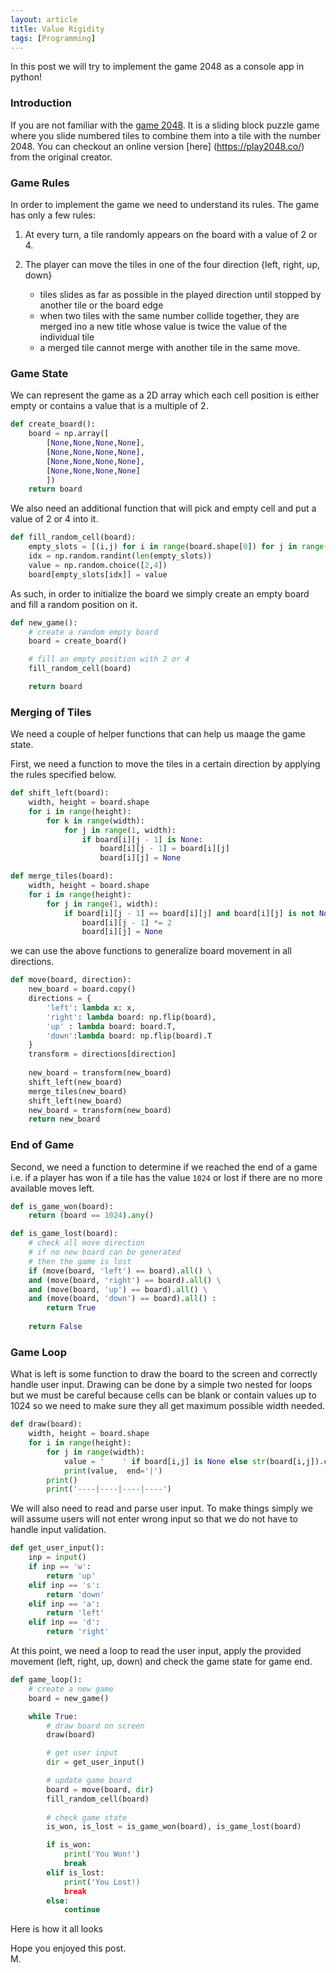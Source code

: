 ```yaml
---
layout: article
title: Value Rigidity
tags: [Programming]
---
```

In this post we will try to implement the game 2048 as a console app in python!
<!--more-->

### Introduction

If you are not familiar with the [game 2048](https://en.wikipedia.org/wiki/2048_(video_game)). It is a sliding block puzzle game where you slide numbered tiles to combine them into a tile with the number 2048. You can checkout an online version [here] (https://play2048.co/) from the original creator.
 
### Game Rules

In order to implement the game we need to understand its rules. The game has only a few rules:

1. At every turn, a tile randomly appears on the board with a value of 2 or 4.
2. The player can move the tiles in one of the four direction {left, right, up, down}

    - tiles slides as far as possible in the played direction until stopped by another tile or the board edge 
    - when two tiles with the same number collide together, they are merged ino a new title whose value is twice the value of the individual tile 
    - a merged tile cannot merge with another tile in the same move.

### Game State

We can represent the game as a 2D array which each cell position is either empty or contains a value that is a multiple of 2.

```python
def create_board():
    board = np.array([
        [None,None,None,None],
        [None,None,None,None],
        [None,None,None,None],
        [None,None,None,None]
        ])
    return board
```

We also need an additional function that will pick and empty cell and put a value of 2 or 4 into it.

```python
def fill_random_cell(board):
    empty_slots = [(i,j) for i in range(board.shape[0]) for j in range(board.shape[1]) if board[i,j] == None]
    idx = np.random.randint(len(empty_slots))
    value = np.random.choice([2,4])
    board[empty_slots[idx]] = value
```

As such, in order to initialize the board we simply create an empty board and fill a random position on it.

```python
def new_game():
    # create a random empty board
    board = create_board()

    # fill an empty position with 2 or 4
    fill_random_cell(board)

    return board
```

### Merging of Tiles 

We need a couple of helper functions that can help us maage the game state. 

First, we need a function to move the tiles in a certain direction by applying the rules specified below. 

```python
def shift_left(board):
    width, height = board.shape
    for i in range(height):
        for k in range(width):
            for j in range(1, width):
                if board[i][j - 1] is None:
                    board[i][j - 1] = board[i][j]
                    board[i][j] = None

def merge_tiles(board):
    width, height = board.shape
    for i in range(height):
        for j in range(1, width):
            if board[i][j - 1] == board[i][j] and board[i][j] is not None:
                board[i][j - 1] *= 2
                board[i][j] = None
 ```

we can use the above functions to generalize board movement in all directions.         

```python
def move(board, direction):
    new_board = board.copy()
    directions = {
        'left': lambda x: x,
        'right': lambda board: np.flip(board),
        'up' : lambda board: board.T,
        'down':lambda board: np.flip(board).T
    }
    transform = directions[direction]
    
    new_board = transform(new_board)
    shift_left(new_board)
    merge_tiles(new_board)
    shift_left(new_board)
    new_board = transform(new_board)
    return new_board
```

### End of Game

Second, we need a function to determine if we reached the end of a game i.e. if a player has won if a tile has the value ```1024``` or lost if there are no more available moves left.

```python
def is_game_won(board):
    return (board == 1024).any()

def is_game_lost(board):
    # check all move direction
    # if no new board can be generated
    # then the game is lost
    if (move(board, 'left') == board).all() \
    and (move(board, 'right') == board).all() \
    and (move(board, 'up') == board).all() \
    and (move(board, 'down') == board).all() :
        return True
    
    return False
```

###  Game Loop

What is left is some function to draw the board to the screen and correctly handle user input. Drawing can be done by a simple two nested for loops but we must be careful because cells can be blank or contain values up to 1024 so we need to make sure they all get maximum possible width needed.

```python
def draw(board):
    width, height = board.shape
    for i in range(height):
        for j in range(width):
            value = '    ' if board[i,j] is None else str(board[i,j]).center(4)
            print(value,  end='|')
        print()
        print('----|----|----|----')
```

We will also need to read and parse user input.  To make things simply we will assume users will not enter wrong input so that we do not have to handle input validation.

```python
def get_user_input():
    inp = input()
    if inp == 'w':
        return 'up'
    elif inp == 's':
        return 'down'
    elif inp == 'a':
        return 'left'
    elif inp == 'd':
        return 'right'
```

At this point, we need a loop to read the user input, apply the provided movement (left, right, up, down) and check the game state for game end.



```python
def game_loop():
    # create a new game 
    board = new_game()

    while True:
        # draw board on screen
        draw(board)

        # get user input 
        dir = get_user_input()

        # update game board
        board = move(board, dir)
        fill_random_cell(board)
        
        # check game state
        is_won, is_lost = is_game_won(board), is_game_lost(board)

        if is_won:
            print('You Won!')
            break
        elif is_lost:
            print('You Lost!)
            break
        else:
            continue
```

Here is how it all looks

Hope you enjoyed this post.
<br/>
M.

